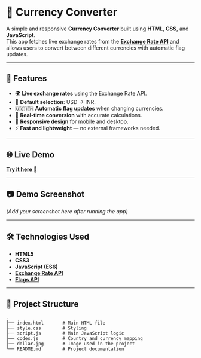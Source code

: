 # 💱 Currency Converter

A simple and responsive **Currency Converter** built using **HTML**, **CSS**, and **JavaScript**.  
This app fetches live exchange rates from the **[Exchange Rate API](https://open.er-api.com)** and allows users to convert between different currencies with automatic flag updates.

---

## 🚀 Features
- 🌍 **Live exchange rates** using the Exchange Rate API.
- 📌 **Default selection**: USD → INR.
- 🇺🇸🇮🇳 **Automatic flag updates** when changing currencies.
- 🔄 **Real-time conversion** with accurate calculations.
- 📱 **Responsive design** for mobile and desktop.
- ⚡ **Fast and lightweight** — no external frameworks needed.

---

## 🌐 Live Demo
[**Try it here** 🚀](https://currency-converter-biswa.netlify.app)  

---

## 📷 Demo Screenshot
*(Add your screenshot here after running the app)*

---

## 🛠️ Technologies Used
- **HTML5**
- **CSS3**
- **JavaScript (ES6)**
- **[Exchange Rate API](https://open.er-api.com)**
- **[Flags API](https://flagsapi.com)**

---

## 📂 Project Structure
```plaintext
.
├── index.html       # Main HTML file
├── style.css        # Styling
├── script.js        # Main JavaScript logic
├── codes.js         # Country and currency mapping
├── dollar.jpg       # Image used in the project
└── README.md        # Project documentation

